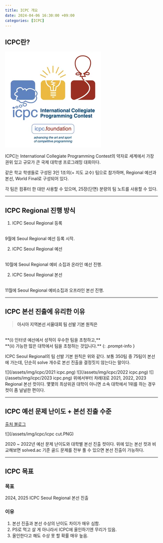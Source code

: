 ```yaml
---
title: ICPC 개요
date: 2024-04-06 16:30:00 +09:00
categories: [ICPC]
---
```


## **ICPC란?**
![](/assets/img/icpc/icpc.png)

ICPC는 International Collegiate Programming Contest의 약자로 세계에서 가장 권위 있고 규모가 큰 국제 대학생 프로그래밍 대회이다. 

같은 학교 학생들로 구성된 3인 1조의(+ 지도 교수) 팀으로 참가하며, Regional 예선과 본선, World Final로 구성되어 있다.

각 팀은 컴퓨터 한 대만 사용할 수 있으며, 25장(단면) 분량의 팀 노트를 사용할 수 있다.

---

## **ICPC Regional 진행 방식**
1. ICPC Seoul Regional 등록
<br>
9월에 Seoul Regional 예선 등록 시작.

2. ICPC Seoul Regional 예선
<br>
10월에 Seoul Regional 예비 소집과 온라인 예선 진행.

2. ICPC Seoul Regional 본선
<br>
11월에 Seoul Regional 예비소집과 오프라인 본선 진행.

---

## **ICPC 본선 진출에 유리한 이유**

>**아시아 지역본선 서울대회 팀 선발 기본 원칙은**
<br>
**(i) 인터넷 예선에서 성적이 우수한 팀을 초청하고,**
<br>
**(ii) 가능한 많은 대학에서 팀을 초청하는 것입니다.**
{: .prompt-info }

ICPC Seoul Regional의 팀 선발 기본 원칙은 위와 같다. 보통 350팀 중 75팀이 본선에 가는데, 단순히 solve 개수로 본선 진출을 결정짓지 않는다는 말이다.

![](/assets/img/icpc/2021 icpc.png)
![](/assets/img/icpc/2022 icpc.png)
![](/assets/img/icpc/2023 icpc.png)
위에서부터 차례대로 2021, 2022, 2023 Regional 본선 컷이다. 몇몇의 최상위권 대학이 아니면 소속 대학에서 1위를 하는 경우 컷이 좀 널널한 편이다.

---

## **ICPC 예선 문제 난이도 + 본선 진출 수준**

[출처 블로그](https://justicehui.github.io/etc/2023/05/30/icpc-preparation/)


![](/assets/img/icpc/icpc cut.PNG)

2020 ~ 2022년 예선 문제 난이도와 대학별 본선 진출 컷이다. 위에 있는 본선 컷과 비교해보면 solved.ac 기준 골드 문제를 전부 풀 수 있으면 본선 진출이 가능하다.

---

## **ICPC 목표**
### **목표**
2024, 2025 ICPC Seoul Regional 본선 진출

### **이유**
1. 본선 진출과 본선 수상의 난이도 차이가 매우 심함.
2. PS로 먹고 살 게 아니라서 ICPC에 올인하기엔 무리가 있음.
3. 올인한다고 해도 수상 못 할 확률 매우 높음.